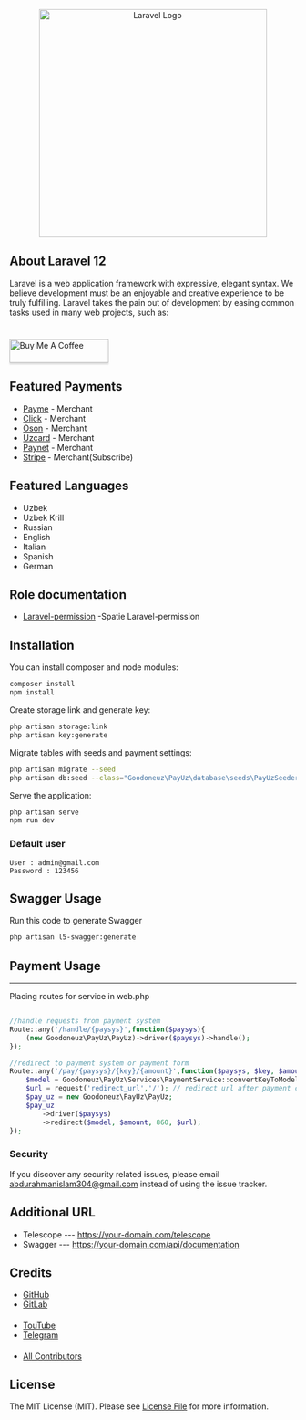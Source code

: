 <p align="center"><a href="https://laravel.com" target="_blank"><img src="https://raw.githubusercontent.com/laravel/art/master/logo-lockup/5%20SVG/2%20CMYK/1%20Full%20Color/laravel-logolockup-cmyk-red.svg" width="400" alt="Laravel Logo"></a></p>


## About Laravel 12

Laravel is a web application framework with expressive, elegant syntax. We believe development must be an enjoyable and creative experience to be truly fulfilling. Laravel takes the pain out of development by easing common tasks used in many web projects, such as:

#


<a href="https://payme.uz/@longevity" target="_blank"><img src="https://www.buymeacoffee.com/assets/img/custom_images/orange_img.png" alt="Buy Me A Coffee" style="height: 41px !important;width: 174px !important;box-shadow: 0px 3px 2px 0px rgba(190, 190, 190, 0.5) !important;-webkit-box-shadow: 0px 3px 2px 0px rgba(190, 190, 190, 0.5) !important;" ></a>


## Featured Payments

- [Payme](http://payme.uz) - Merchant
- [Click](http://click.uz) - Merchant
- [Oson](http://click.uz) - Merchant
- [Uzcard](http://uzcard.uz) - Merchant
- [Paynet](http://paynet.uz) - Merchant
- [Stripe](https://stripe.com/) - Merchant(Subscribe)

## Featured Languages

-  Uzbek
-  Uzbek Krill
-  Russian
-  English
-  Italian
-  Spanish
-  German


## Role documentation

- [Laravel-permission](https://spatie.be/docs/laravel-permission/v6/introduction) -Spatie Laravel-permission


## Installation


You can install composer and node modules:

```bash
composer install
npm install
```


Create storage link and generate key:

```bash
php artisan storage:link
php artisan key:generate
```

Migrate tables with seeds and payment settings:

```bash
php artisan migrate --seed
php artisan db:seed --class="Goodoneuz\PayUz\database\seeds\PayUzSeeder"
```

Serve the application:

```bash
php artisan serve
npm run dev
```

### Default user

```
User : admin@gmail.com
Password : 123456

```

## Swagger Usage
Run this code to generate Swagger

```bash
php artisan l5-swagger:generate
```

## Payment Usage
------
Placing routes for service in web.php

```php

//handle requests from payment system
Route::any('/handle/{paysys}',function($paysys){
    (new Goodoneuz\PayUz\PayUz)->driver($paysys)->handle();
});

//redirect to payment system or payment form
Route::any('/pay/{paysys}/{key}/{amount}',function($paysys, $key, $amount){
	$model = Goodoneuz\PayUz\Services\PaymentService::convertKeyToModel($key);
    $url = request('redirect_url','/'); // redirect url after payment completed
    $pay_uz = new Goodoneuz\PayUz\PayUz;
    $pay_uz
    	->driver($paysys)
    	->redirect($model, $amount, 860, $url);
});
```

### Security

If you discover any security related issues, please email abdurahmanislam304@gmail.com instead of using the issue tracker.


## Additional URL

- Telescope --- https://your-domain.com/telescope
- Swagger --- https://your-domain.com/api/documentation


## Credits

- [GitHub](https://github.com/islamabdurahman)
- [GitLab](https://gitlab.com/islamabdurahman)
####
- [TouTube](https://www.youtube.com/@IslamAbdurahman)
- [Telegram](https://t.me/LiveLongevity)
####
- [All Contributors](../../contributors)

## License

The MIT License (MIT). Please see [License File](LICENSE.md) for more information.
